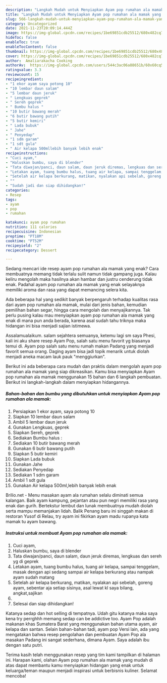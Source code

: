 ```yaml
---
description: "Langkah Mudah untuk Menyiapkan Ayam pop rumahan ala mamak yang Enak Banget"
title: "Langkah Mudah untuk Menyiapkan Ayam pop rumahan ala mamak yang Enak Banget"
slug: 566-langkah-mudah-untuk-menyiapkan-ayam-pop-rumahan-ala-mamak-yang-enak-banget
category: Uncategorized
date: 2021-11-23T20:09:14.444Z
image: https://img-global.cpcdn.com/recipes/1be69851cdb25512/680x482cq70/ayam-pop-rumahan-ala-mamak-foto-resep-utama.jpg
hideToc: false
enableToc: true
enableTocContent: false
thumbnail: https://img-global.cpcdn.com/recipes/1be69851cdb25512/680x482cq70/ayam-pop-rumahan-ala-mamak-foto-resep-utama.jpg
cover: https://img-global.cpcdn.com/recipes/1be69851cdb25512/680x482cq70/ayam-pop-rumahan-ala-mamak-foto-resep-utama.jpg
author:  Amaliarakacha Cooking
authorAv:  https://img-global.cpcdn.com/users/544c3ac06a88651b/60x60cq50/avatar.jpg
ratingvalue: 3.3
reviewcount: 15
recipeingredient:
- "1 ekor ayam saya potong 10"
- "10 lembar daun salam"
- "5 lembar daun jeruk"
- " Lengkuas geprek"
- " Sereh geprek"
- " Bumbu halus "
- "10 butir bawang merah"
- "6 butir bawang putih"
- "5 butir kemiri"
- " Lada bubuk"
- " Jahe"
- " Penyedap"
- "1 sdm garam"
- "1 sdt gula"
- " Air kelapa 500mllebih banyak lebih enak"
recipeinstructions:
- "Cuci ayam,"
- "Haluskan bumbu, saya di blender"
- "Tata diwajan/panci, daun salam, daun jeruk diremas, lengkuas dan sereh yg di geprek"
- "Letakan ayam, tuang bumbu halus, tuang air kelapa, sampai tenggelam, masak dengan api sedang sampai air kelapa berkurang atau nampak ayam sudah matang"
- "Setelah air kelapa berkurang, matikan, nyalakan api sebelah, goreng ayam, sebentar aja setiap sisinya, asal lewat kl saya bilang, angkat,sajikan"
- ""
- "Sudah jadi dan siap dihidangkan!"
categories:
- Resep
tags:
- ayam
- pop
- rumahan

katakunci: ayam pop rumahan 
nutrition: 111 calories
recipecuisine: Indonesian
preptime: "PT18M"
cooktime: "PT52M"
recipeyield: "2"
recipecategory: Dessert

---
```



Sedang mencari ide resep ayam pop rumahan ala mamak yang enak? Cara membuatnya memang tidak terlalu sulit namun tidak gampang juga. Kalau keliru mengolah maka hasilnya akan hambar dan justru cenderung tidak enak. Padahal ayam pop rumahan ala mamak yang enak selayaknya memiliki aroma dan rasa yang dapat memancing selera kita.


Ada beberapa hal yang sedikit banyak berpengaruh terhadap kualitas rasa dari ayam pop rumahan ala mamak, mulai dari jenis bahan, kemudian pemilihan bahan segar, hingga cara mengolah dan menyajikannya. Tak perlu pusing kalau mau menyiapkan ayam pop rumahan ala mamak yang enak di mana pun anda berada, karena asal sudah tahu triknya maka hidangan ini bisa menjadi sajian istimewa.

Assalamualaikum. salam sejahtera semuanya, ketemu lagi sm saya Phesi, kali ini aku share resep Ayam Pop, salah satu menu favorit yg biasanya temui di. Ayam pop salah satu menu rumah makan Padang yang menjadi favorit semua orang. Daging ayam bisa jadi topik menarik untuk diolah menjadi aneka macam lauk pauk &#34;menggiurkan&#34;.


Berikut ini ada beberapa cara mudah dan praktis dalam mengolah ayam pop rumahan ala mamak yang siap dikreasikan. Kamu bisa menyiapkan Ayam pop rumahan ala mamak menggunakan 15 bahan dan 6 langkah pembuatan. Berikut ini langkah-langkah dalam menyiapkan hidangannya.

<!--inarticleads1-->

##### Bahan-bahan dan bumbu yang dibutuhkan untuk menyiapkan Ayam pop rumahan ala mamak:

1. Persiapkan 1 ekor ayam, saya potong 10
1. Siapkan 10 lembar daun salam
1. Ambil 5 lembar daun jeruk
1. Gunakan  Lengkuas, geprek
1. Siapkan  Sereh, geprek
1. Sediakan  Bumbu halus :
1. Sediakan 10 butir bawang merah
1. Gunakan 6 butir bawang putih
1. Siapkan 5 butir kemiri
1. Siapkan  Lada bubuk
1. Gunakan  Jahe
1. Sediakan  Penyedap
1. Sediakan 1 sdm garam
1. Ambil 1 sdt gula
1. Gunakan  Air kelapa 500ml,lebih banyak lebih enak


Brilio.net - Menu masakan ayam ala rumahan selalu diminati semua kalangan. Baik ayam kampung, pejantan atau pun negri memiliki rasa yang enak dan gurih. Bertekstur lembut dan lunak membuatnya mudah diolah serta mampu memanjakan lidah. Balik Penang baru ini singgah makan di restoran Yusof di Relau, try ayam ini fikirkan ayam madu rupanya kata mamak tu ayam bawang. 

<!--inarticleads2-->

##### Instruksi untuk membuat Ayam pop rumahan ala mamak:

1. Cuci ayam,
1. Haluskan bumbu, saya di blender
1. Tata diwajan/panci, daun salam, daun jeruk diremas, lengkuas dan sereh yg di geprek
1. Letakan ayam, tuang bumbu halus, tuang air kelapa, sampai tenggelam, masak dengan api sedang sampai air kelapa berkurang atau nampak ayam sudah matang
1. Setelah air kelapa berkurang, matikan, nyalakan api sebelah, goreng ayam, sebentar aja setiap sisinya, asal lewat kl saya bilang, angkat,sajikan
1. 
1. Selesai dan siap dihidangkan!

Katanya sedap dan hot selling di tempatnya. Udah gitu katanya maka saya kena try perrghhh memang sedap can be addictive too. Ayam Pop adalah makanan khas Sumatera Barat yang menggunakan bahan utama ayam, air kelapa dan santan. Selain bahan-bahan tadi, ayam pop Versi lain, ada yang mengatakan bahwa resep pengolahan dan pembuatan Ayam Pop ala masakan Padang ini sangat sederhana, dimana Ayam. Saya adalah ibu dengan satu putri. 

Terima kasih telah menggunakan resep yang tim kami tampilkan di halaman ini. Harapan kami, olahan Ayam pop rumahan ala mamak yang mudah di atas dapat membantu kamu menyiapkan hidangan yang enak untuk keluarga/teman maupun menjadi inspirasi untuk berbisnis kuliner. Selamat mencoba!
